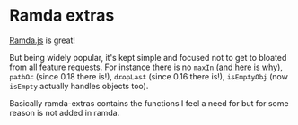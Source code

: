 # Ramda extras

[Ramda.js](http://www.ramdajs.com) is great!

But being widely popular, it's kept simple and focused not to get to bloated from all feature requests. For instance there is no `maxIn` [(and here is why)](https://github.com/ramda/ramda/issues/1334), ~~`pathOr`~~ (since 0.18 there is!), ~~`dropLast`~~ (since 0.16 there is!), ~~`isEmptyObj`~~ (now `isEmpty` actually handles objects too).

Basically ramda-extras contains the functions I feel a need for but for some reason is not added in ramda.
